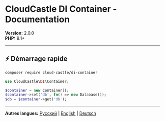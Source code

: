 # CloudCastle DI Container - Documentation

**Version:** 2.0.0  
**PHP:** 8.1+

---

## ⚡ Démarrage rapide

```bash
composer require cloud-castle/di-container
```

```php
use CloudCastle\DI\Container;

$container = new Container();
$container->set('db', fn() => new Database());
$db = $container->get('db');
```

---

**Autres langues:** [Русский](../ru/README.md) | [English](../en/README.md) | [Deutsch](../de/README.md)

